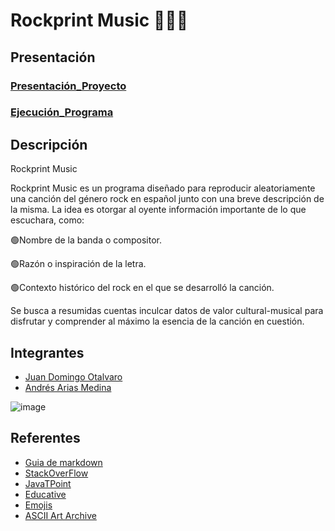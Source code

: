 # Rockprint Music 🎵😊🎶

## Presentación 

### [Presentación_Proyecto](https://www.youtube.com/watch?v=sy7dXsRIsiw)

### [Ejecución_Programa](https://www.youtube.com/watch?v=Or1dbwhBlv0)


## Descripción

Rockprint Music

Rockprint Music es un programa diseñado para reproducir aleatoriamente una canción del género rock en español junto con una breve descripción de la misma. La idea es otorgar al oyente información importante de lo que escuchara, como:
 
 🟢Nombre de la banda o compositor.
 
 🟢Razón o inspiración de la letra.
 
 🟢Contexto histórico del rock en el que se desarrolló la canción.

Se busca a resumidas cuentas inculcar datos de valor cultural-musical para disfrutar y comprender al máximo la esencia de la canción en cuestión.


## Integrantes
- [Juan Domingo Otalvaro](https://github.com/juanotalvaro6)
- [Andrés Arias Medina](https://github.com/AndresAriasM)


![image](https://user-images.githubusercontent.com/82043770/118736016-2cc01600-b807-11eb-91dc-2b80b71b4995.png)


## Referentes 
- [Guia de markdown](https://github.com/adam-p/markdown-here/wiki/Markdown-Cheatsheet)
- [StackOverFlow](https://es.stackoverflow.com/)
- [JavaTPoint](https://www.javatpoint.com/how-to-generate-random-number-in-java)
- [Educative](https://www.educative.io/edpresso/how-to-generate-random-numbers-in-java)
- [Emojis](https://es.piliapp.com/emoji/list/)
- [ASCII Art Archive](https://www.asciiart.eu/)

